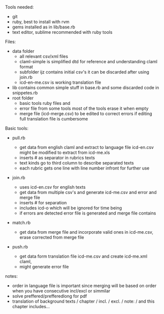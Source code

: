 Tools needed:
  - git
  - ruby, best to install with rvm
  - gems installed as in lib/base.rb
  - text editor, sublime recommended with ruby tools

Files:
- data folder
  * all relevant csv/xml files
  * claml-simple is simplified dtd for reference and understanding claml format
  * subfolder ijz contains initial csv's it can be discarded after using join.rb
  * icd-en-me.csv is working translation file
- lib contains common simple stuff in base.rb and some discarded code in snippetes.rb
- root folder 
  * basic tools ruby files and
  * error file from some tools most of the tools erase it when empty
  * merge file (icd-merge.csv) to be edited to correct errors if editing full translation file is cumbersome

Basic tools:

- pull.rb  
  * get data from english claml and extract to language file icd-en.csv might be modified to extract from icd-me.xls
  * inserts # as separator in rubrics texts
  * text kinds go to third column to describe separated texts
  * each rubric gets one line with line number infront for further use

- join.rb  
  * uses icd-en.csv for english texts
  *  get data from multiple csv's and generate icd-me.csv and error and merge file
  * inserts # for separation
  * includes icd-o which will be ignored for time being
  * if errors are detected error file is generated and merge file contains 

- match.rb 
  * get data from merge file and incorporate valid ones in icd-me.csv, erase corrected from merge file

- push.rb 
  * get data form translation file icd-me.csv and create icd-me.xml claml, 
  * might generate error file



notes:
- order in language file is important since merging will be based on order when you have consecutive incl/excl or simmilar
- solve preffered/prefferedlong for pdf
- translation of background texts / chapter / incl. / excl. / note: / and this chapter includes...
